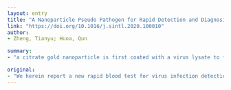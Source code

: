 ```yaml
---
layout: entry
title: "A Nanoparticle Pseudo Pathogen for Rapid Detection and Diagnosis of Virus Infection"
link: "https://doi.org/10.1016/j.sintl.2020.100010"
author:
- Zheng, Tianyu; Huoa, Qun

summary:
- "a citrate gold nanoparticle is first coated with a virus lysate to form a gold Nanoparticle pseudo pathogen. If the blood sample is from a positive patient, the activated immune molecules in the blood such as antibodies, complement proteins and others will react with the nanoparticul pseudo virus. We applied this test for Zika virus infection detection and diagnosis."

original:
- "We herein report a new rapid blood test for virus infection detection and diagnosis. A citrate gold nanoparticle is first coated with a virus lysate to form a gold nanoparticle pseudo pathogen. The gold nanoparticle pseudo virus is then mixed with a blood plasma or serum samples. If the blood sample is from a positive patient, the activated immune molecules in the blood such as antibodies, complement proteins and others will react with the nanoparticle pseudo virus, leading to nanoparticle aggregate formation. The nanoparticle aggregate formation is detected and measured using a particle sizing technique called dynamic light scattering. In this study, we applied this test for Zika virus infection detection. We tested blood plasma samples from 85 Zika positive patients, 40 Dengue positive patients, 10 Chikungunya positive patients, and 78 non-patient control samples collected from both endemic and non-endemic locations. The study shows that the new test has a higher sensitivity compared to some existing commercial tests in the market, while maintaining a similar specificity. Within 7 days from the symptom onset, the new test can detect 43% of the infected patients while a commercial anti-Zika IgM test detects only 26% of the infected patients. Within 14 days from the symptom onset, our new test detects 73% of the infected patients while the same commercial anti-Zika IgM test detects 53% of the infected patients. The test is extremely simple, easy to develop, with test results obtained within minutes. This new test platform may be potentially adapted for the detection and diagnosis of a wide range of viral infectious diseases, for example, the currently ongoing COVID-19."
---
```


